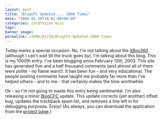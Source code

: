 ```yaml
---
layout: post
title: "BlogCFC Updated.... 1000 Times"
date: "2006-01-10T18:01:00+06:00"
categories: coldfusion misc 
tags: 
banner_image: 
permalink: /2006/01/10/BlogCFC-Updated-1000-Times
---
```


Today marks a special occasion. No, I'm not talking about the <a href="http://ray.camdenfamily.com/index.cfm/2006/1/5/And-now-to-make-you-REALLY-hate-me">XBox360</a> (although I can't wait till the truck goes by), I'm talking about this blog. This is my 1000th entry. I've been blogging since February 12th, 2003. This site has generated five and a half thousand comments (and almost all of them were polite - no flame wars!). It has been fun - and very educational. The people posting comments have taught me probably far more than I've helped others - and to me - that certainly makes the time worthwhile.

Ok - so I'm not going to waste this entry being sentimental. I'm also releasing a minor <a href="http://ray.camdenfamily.com/projects/blogcfc">BlogCFC</a> update. This update corrects (yet another) offset bug, updates the trackback spam list, and removes a line left in for debugging purposes. Enjoy! (As always, you can download the application from the <a href="http://ray.camdenfamily.com/projects/blogcfc">project page</a>.)